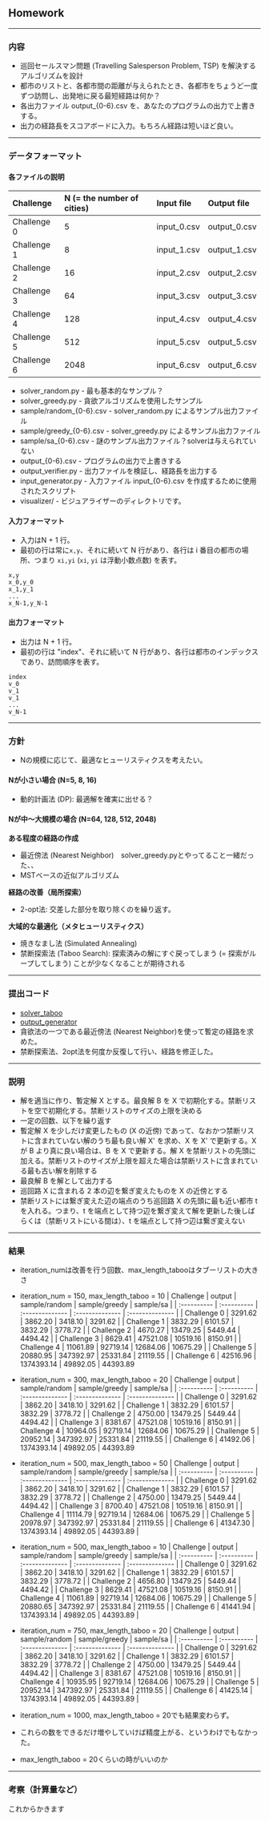 ## Homework
---
### 内容
* 巡回セールスマン問題 (Travelling Salesperson Problem, TSP) を解決するアルゴリズムを設計
* 都市のリストと、各都市間の距離が与えられたとき、各都市をちょうど一度ずつ訪問し、出発地に戻る最短経路は何か？
* 各出力ファイル output_{0-6}.csv を、あなたのプログラムの出力で上書きする。
* 出力の経路長をスコアボードに入力。もちろん経路は短いほど良い。
---
### データフォーマット
#### 各ファイルの説明
| Challenge   | N (= the number of cities) | Input file   | Output file  |
| :---------- | :------------------------- | :----------- | :----------- |
| Challenge 0 | 5                          | input_0.csv  | output_0.csv |
| Challenge 1 | 8                          | input_1.csv  | output_1.csv |
| Challenge 2 | 16                         | input_2.csv  | output_2.csv |
| Challenge 3 | 64                         | input_3.csv  | output_3.csv |
| Challenge 4 | 128                        | input_4.csv  | output_4.csv |
| Challenge 5 | 512                        | input_5.csv  | output_5.csv |
| Challenge 6 | 2048                       | input_6.csv  | output_6.csv |
* solver_random.py -  最も基本的なサンプル？
* solver_greedy.py - 貪欲アルゴリズムを使用したサンプル
* sample/random_{0-6}.csv - solver_random.py によるサンプル出力ファイル
* sample/greedy_{0-6}.csv - solver_greedy.py によるサンプル出力ファイル
* sample/sa_{0-6}.csv - 謎のサンプル出力ファイル？solverは与えられていない
* output_{0-6}.csv - プログラムの出力で上書きする
* output_verifier.py - 出力ファイルを検証し、経路長を出力する
* input_generator.py - 入力ファイル input_{0-6}.csv を作成するために使用されたスクリプト
* visualizer/ - ビジュアライザーのディレクトリです。

#### 入力フォーマット
* 入力はN + 1 行。
* 最初の行は常に`x,y`、それに続いて N 行があり、各行は i 番目の都市の場所、つまり `xi,yi` (`xi`, `yi` は浮動小数点数) を表す。
```python3[]
x,y
x_0,y_0
x_1,y_1
...
x_N-1,y_N-1
```
#### 出力フォーマット
* 出力は N + 1 行。
* 最初の行は "index"、それに続いて N 行があり、各行は都市のインデックスであり、訪問順序を表す。
```python3[]
index
v_0
v_1
v_1
...
v_N-1
```
---
### 方針
* Nの規模に応じて、最適なヒューリスティクスを考えたい。

#### Nが小さい場合 (N=5, 8, 16)
* 動的計画法 (DP): 最適解を確実に出せる？

#### Nが中〜大規模の場合 (N=64, 128, 512, 2048)
**ある程度の経路の作成**
* 最近傍法 (Nearest Neighbor)　solver_greedy.pyとやってること一緒だった、、
* MSTベースの近似アルゴリズム

**経路の改善（局所探索）**
* 2-opt法: 交差した部分を取り除くのを繰り返す。

**大域的な最適化（メタヒューリスティクス）**
* 焼きなまし法 (Simulated Annealing)
* 禁断探索法 (Taboo Search): 探索済みの解にすぐ戻ってしまう (= 探索がループしてしまう) ことが少なくなることが期待される
---
### 提出コード
* [solver_taboo](https://github.com/nzhzxnk/STEP/blob/main/week5_homework/solver_taboo.py)　
* [output_generator](https://github.com/nzhzxnk/STEP/blob/main/week5_homework/output_generator.py)
* 貪欲法の一つである最近傍法 (Nearest Neighbor)を使って暫定の経路を求めた。
* 禁断探索法、2opt法を何度か反復して行い、経路を修正した。
---
### 説明
* 解を適当に作り、暫定解 X とする。最良解 B を X で初期化する。禁断リストを空で初期化する。禁断リストのサイズの上限を決める
* 一定の回数、以下を繰り返す
* 暫定解 X を少しだけ変更したもの (X の近傍) であって、なおかつ禁断リストに含まれていない解のうち最も良い解 X' を求め、X を X' で更新する。X が B より真に良い場合は、B を X で更新する。解 X を禁断リストの先頭に加える。禁断リストのサイズが上限を超えた場合は禁断リストに含まれている最も古い解を削除する
* 最良解 B を解として出力する
* 巡回路 X に含まれる 2 本の辺を繋ぎ変えたものを X の近傍とする
* 禁断リストには繋ぎ変えた辺の端点のうち巡回路 X の先頭に最も近い都市 t を入れる。つまり、t を端点として持つ辺を繋ぎ変えて解を更新した後しばらくは（禁断リストにいる間は）、t を端点として持つ辺は繋ぎ変えない
---
### 結果
* iteration_numは改善を行う回数、max_length_tabooはタブーリストの大きさ

* iteration_num = 150, max_length_taboo = 10
| Challenge   | output      | sample/random   | sample/greedy   | sample/sa       |
| :---------- | :---------- | :-------------- | :-------------- | :-------------- |
| Challenge 0 | 3291.62     | 3862.20         | 3418.10         | 3291.62         |
| Challenge 1 | 3832.29     | 6101.57         | 3832.29         | 3778.72         |
| Challenge 2 | 4670.27     | 13479.25        | 5449.44         | 4494.42         |
| Challenge 3 | 8629.41     | 47521.08        | 10519.16        | 8150.91         |
| Challenge 4 | 11061.89    | 92719.14        | 12684.06        | 10675.29        |
| Challenge 5 | 20880.95    | 347392.97       | 25331.84        | 21119.55        |
| Challenge 6 | 42516.96    | 1374393.14      | 49892.05        | 44393.89  

* iteration_num = 300, max_length_taboo = 20
| Challenge   | output      | sample/random   | sample/greedy   | sample/sa       |
| :---------- | :---------- | :-------------- | :-------------- | :-------------- |
| Challenge 0 | 3291.62     | 3862.20         | 3418.10         | 3291.62         |
| Challenge 1 | 3832.29     | 6101.57         | 3832.29         | 3778.72         |
| Challenge 2 | 4750.00     | 13479.25        | 5449.44         | 4494.42         |
| Challenge 3 | 8381.67     | 47521.08        | 10519.16        | 8150.91         |
| Challenge 4 | 10964.05    | 92719.14        | 12684.06        | 10675.29        |
| Challenge 5 | 20952.14    | 347392.97       | 25331.84        | 21119.55        |
| Challenge 6 | 41492.06    | 1374393.14      | 49892.05        | 44393.89 

* iteration_num = 500, max_length_taboo = 50
| Challenge   | output      | sample/random   | sample/greedy   | sample/sa       |
| :---------- | :---------- | :-------------- | :-------------- | :-------------- |
| Challenge 0 | 3291.62     | 3862.20         | 3418.10         | 3291.62         |
| Challenge 1 | 3832.29     | 6101.57         | 3832.29         | 3778.72         |
| Challenge 2 | 4750.00     | 13479.25        | 5449.44         | 4494.42         |
| Challenge 3 | 8700.40     | 47521.08        | 10519.16        | 8150.91         |
| Challenge 4 | 11114.79    | 92719.14        | 12684.06        | 10675.29        |
| Challenge 5 | 20978.97    | 347392.97       | 25331.84        | 21119.55        |
| Challenge 6 | 41347.30    | 1374393.14      | 49892.05        | 44393.89        |

* iteration_num = 500, max_length_taboo = 10
| Challenge   | output      | sample/random   | sample/greedy   | sample/sa       |
| :---------- | :---------- | :-------------- | :-------------- | :-------------- |
| Challenge 0 | 3291.62     | 3862.20         | 3418.10         | 3291.62         |
| Challenge 1 | 3832.29     | 6101.57         | 3832.29         | 3778.72         |
| Challenge 2 | 4656.80     | 13479.25        | 5449.44         | 4494.42         |
| Challenge 3 | 8629.41     | 47521.08        | 10519.16        | 8150.91         |
| Challenge 4 | 11061.89    | 92719.14        | 12684.06        | 10675.29        |
| Challenge 5 | 20880.65    | 347392.97       | 25331.84        | 21119.55        |
| Challenge 6 | 41441.94    | 1374393.14      | 49892.05        | 44393.89        |

* iteration_num = 750, max_length_taboo = 20
| Challenge   | output      | sample/random   | sample/greedy   | sample/sa       |
| :---------- | :---------- | :-------------- | :-------------- | :-------------- |
| Challenge 0 | 3291.62     | 3862.20         | 3418.10         | 3291.62         |
| Challenge 1 | 3832.29     | 6101.57         | 3832.29         | 3778.72         |
| Challenge 2 | 4750.00     | 13479.25        | 5449.44         | 4494.42         |
| Challenge 3 | 8381.67     | 47521.08        | 10519.16        | 8150.91         |
| Challenge 4 | 10935.95    | 92719.14        | 12684.06        | 10675.29        |
| Challenge 5 | 20952.14    | 347392.97       | 25331.84        | 21119.55         |
| Challenge 6 | 41425.14    | 1374393.14      | 49892.05        | 44393.89        |
* iteration_num = 1000, max_length_taboo = 20でも結果変わらず。

* これらの数をできるだけ増やしていけば精度上がる、というわけでもなかった。
* max_length_taboo = 20くらいの時がいいのか

---
### 考察（計算量など）
これからかきます
